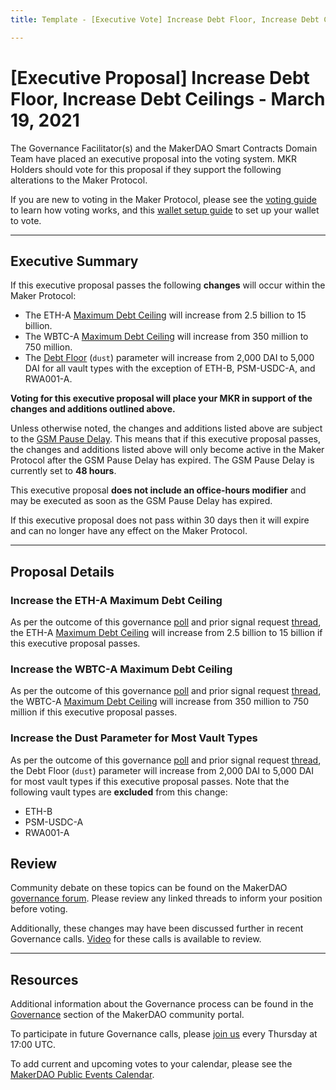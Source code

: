 ```yaml
---
title: Template - [Executive Vote] Increase Debt Floor, Increase Debt Ceilings - March 19, 2021

---
```

# [Executive Proposal] Increase Debt Floor, Increase Debt Ceilings - March 19, 2021

The Governance Facilitator(s) and the MakerDAO Smart Contracts Domain Team have placed an executive proposal into the voting system. MKR Holders should vote for this proposal if they support the following alterations to the Maker Protocol.

If you are new to voting in the Maker Protocol, please see the [voting guide](https://community-development.makerdao.com/en/learn/governance/how-voting-works/) to learn how voting works, and this [wallet setup guide](https://community-development.makerdao.com/en/learn/governance/voting-setup/) to set up your wallet to vote. 

---

## Executive Summary

If this executive proposal passes the following **changes** will occur within the Maker Protocol:
- The ETH-A [Maximum Debt Ceiling](https://community-development.makerdao.com/en/learn/governance/module-dciam) will increase from 2.5 billion to 15 billion.
- The WBTC-A [Maximum Debt Ceiling](https://community-development.makerdao.com/en/learn/governance/module-dciam) will increase from 350 million to 750 million.
- The [Debt Floor](https://community-development.makerdao.com/en/learn/governance/param-debt-floor) (`dust`) parameter will increase from 2,000 DAI to 5,000 DAI for all vault types with the exception of ETH-B, PSM-USDC-A, and RWA001-A.

**Voting for this executive proposal will place your MKR in support of the changes and additions outlined above.**

Unless otherwise noted, the changes and additions listed above are subject to the [GSM Pause Delay](https://community-development.makerdao.com/en/learn/governance/param-gsm-pause-delay). This means that if this executive proposal passes, the changes and additions listed above will only become active in the Maker Protocol after the GSM Pause Delay has expired. The GSM Pause Delay is currently set to **48 hours**.

This executive proposal **does not include an office-hours modifier** and may be executed as soon as the GSM Pause Delay has expired.

If this executive proposal does not pass within 30 days then it will expire and can no longer have any effect on the Maker Protocol. 

---

## Proposal Details

### Increase the ETH-A Maximum Debt Ceiling

As per the outcome of this governance [poll](https://vote.makerdao.com/polling/QmQrPyC3#poll-detail) and prior signal request [thread](https://forum.makerdao.com/t/signal-request-adjust-eth-a-dc-iam-line-2021-05/6688), the ETH-A [Maximum Debt Ceiling](https://community-development.makerdao.com/en/learn/governance/module-dciam/) will increase from 2.5 billion to 15 billion if this executive proposal passes.

### Increase the WBTC-A Maximum Debt Ceiling

As per the outcome of this governance [poll](https://vote.makerdao.com/polling/QmQGirCV#poll-detail) and prior signal request [thread](https://forum.makerdao.com/t/signal-request-adjust-wbtc-a-dc-iam-line/6807), the WBTC-A [Maximum Debt Ceiling](https://community-development.makerdao.com/en/learn/governance/module-dciam/) will increase from 350 million to 750 million if this executive proposal passes.

### Increase the Dust Parameter for Most Vault Types

As per the outcome of this governance [poll](https://vote.makerdao.com/polling/QmSuFZx5?network=mainnet) and prior signal request [thread](https://forum.makerdao.com/t/signal-request-adjusting-dust-parameter-2021-2/6704), the Debt Floor (`dust`) parameter will increase from 2,000 DAI to 5,000 DAI for most vault types if this executive proposal passes. Note that the following vault types are **excluded** from this change:
* ETH-B
* PSM-USDC-A
* RWA001-A

## Review

Community debate on these topics can be found on the MakerDAO [governance forum](https://forum.makerdao.com/). Please review any linked threads to inform your position before voting.

Additionally, these changes may have been discussed further in recent Governance calls. [Video](https://www.youtube.com/playlist?list=PLLzkWCj8ywWNq5-90-Id6VPSsrk4OWVan) for these calls is available to review.

---

## Resources

Additional information about the Governance process can be found in the [Governance](https://community-development.makerdao.com/en/learn/governance) section of the MakerDAO community portal.

To participate in future Governance calls, please [join us](https://github.com/makerdao/community/tree/master/governance/governance-and-risk-meetings) every Thursday at 17:00 UTC.

To add current and upcoming votes to your calendar, please see the [MakerDAO Public Events Calendar](https://calendar.google.com/calendar/embed?src=makerdao.com_3efhm2ghipksegl009ktniomdk%40group.calendar.google.com&ctz=UTC&mode=week&showCalendars=0&showPrint=0).

